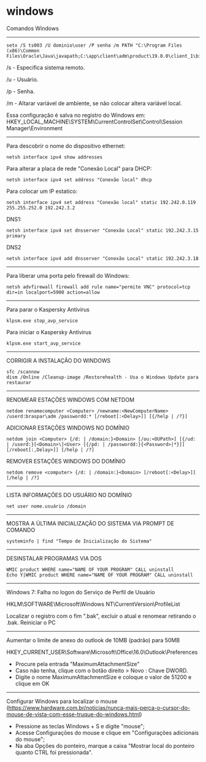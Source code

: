 # windows
Comandos Windows

---

~~~
setx /S ts003 /U dominio\user /P senha /m PATH "C:\Program Files (x86)\Common Files\Oracle\Java\javapath;C:\app\client\adm\product\19.0.0\client_1\bin;C:\Windows\system32;C:\Windows;C:\Windows\System32\Wbem;C:\Windows\System32\WindowsPowerShell\v1.0\;"
~~~

/s - Especifica sistema remoto.

/u - Usuário.

/p - Senha.

/m - Altarar variável de ambiente, se não colocar altera variável local.

Essa configuração é salva no registro do Windows em:
HKEY_LOCAL_MACHINE\SYSTEM\CurrentControlSet\Control\Session Manager\Environment

---

Para descobrir o nome do dispositivo ethernet:
~~~
netsh interface ipv4 show addresses
~~~

Para alterar a placa de rede "Conexão Local" para DHCP:
~~~
netsh interface ipv4 set address "Conexão local" dhcp
~~~

Para colocar um IP estatico:
~~~
netsh interface ipv4 set address "Conexão local" static 192.242.0.119 255.255.252.0 192.242.3.2
~~~

DNS1:
~~~
netsh interface ipv4 set dnsserver "Conexão Local" static 192.242.3.15 primary
~~~

DNS2
~~~
netsh interface ipv4 add dnsserver "Conexão Local" static 192.242.3.18
~~~

---

Para liberar uma porta pelo firewall do Windows:
~~~
netsh advfirewall firewall add rule name="permite VNC" protocol=tcp dir=in localport=5900 action=allow
~~~

---

Para parar o Kaspersky Antivirus
~~~
klpsm.exe stop_avp_service
~~~

Para iniciar o Kaspersky Antivirus
~~~
klpsm.exe start_avp_service
~~~

---

CORRIGIR A INSTALAÇÃO DO WINDOWS

~~~
sfc /scannow
dism /Online /Cleanup-image /Restorehealth - Usa o Windows Update para restaurar
~~~

---

RENOMEAR ESTAÇÕES WINDOWS COM NETDOM
~~~
netdom renamecomputer <Computer> /newname:<NewComputerName> /userd:braspar\adm /passwordd:* [/reboot[:<Delay>]] [{/help | /?}]
~~~

ADICIONAR ESTAÇÕES WINDOWS NO DOMÍNIO
~~~
netdom join <Computer> {/d: | /domain:}<Domain> [/ou:<OUPath>] [{/ud: | /userd:}[<Domain>\]<User> [{/pd: | /passwordd:}{<Password>|*}]] [/reboot[:,Delay>]] [/help | /?]
~~~

REMOVER ESTAÇÕES WINDOWS DO DOMÍNIO
~~~
netdom remove <computer> {/d: | /domain:}<Domain> [/reboot[:<Delay>]] [/help | /?]
~~~

---

LISTA INFORMAÇÕES DO USUÁRIO NO DOMÍNIO
~~~
net user nome.usuário /domain
~~~

---

MOSTRA A ÚLTIMA INICIALIZAÇÃO DO SISTEMA VIA PROMPT DE COMANDO
~~~
systeminfo | find "Tempo de Inicialização do Sistema"
~~~

---

DESINSTALAR PROGRAMAS VIA DOS
~~~
WMIC product WHERE name="NAME OF YOUR PROGRAM" CALL uninstall
Echo Y|WMIC product WHERE name="NAME OF YOUR PROGRAM" CALL uninstall
~~~

---

Windows 7: Falha no logon do Serviço de Perfil de Usuário

HKLM\SOFTWARE\Microsoft\Windows NT\CurrentVersion\ProfileList

Localizar o registro com o fim ".bak", excluir o atual e renomear retirando o .bak. Reiniciar o PC

---

Aumentar o limite de anexo do outlook de 10MB (padrão) para 50MB

HKEY_CURRENT_USER\Software\Microsoft\Office\16.0\Outlook\Preferences

- Procure pela entrada "MaximumAttachmentSize"
- Caso não tenha, clique com o botão direito > Novo : Chave DWORD.
- Digite o nome MaximumAttachmentSize e coloque o valor de 51200 e clique em OK

---

Configurar Windows para localizar o mouse (https://www.hardware.com.br/noticias/nunca-mais-perca-o-cursor-do-mouse-de-vista-com-esse-truque-do-windows.html)

- Pressione as teclas Windows + S e digite "mouse";
- Acesse Configurações do mouse e clique em "Configurações adicionais do mouse";
- Na aba Opções do ponteiro, marque a caixa "Mostrar local do ponteiro quanto CTRL foi pressionada".
